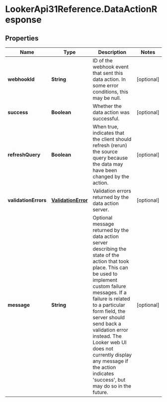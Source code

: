 # LookerApi31Reference.DataActionResponse

## Properties
Name | Type | Description | Notes
------------ | ------------- | ------------- | -------------
**webhookId** | **String** | ID of the webhook event that sent this data action. In some error conditions, this may be null. | [optional] 
**success** | **Boolean** | Whether the data action was successful. | [optional] 
**refreshQuery** | **Boolean** | When true, indicates that the client should refresh (rerun) the source query because the data may have been changed by the action. | [optional] 
**validationErrors** | [**ValidationError**](ValidationError.md) | Validation errors returned by the data action server. | [optional] 
**message** | **String** | Optional message returned by the data action server describing the state of the action that took place. This can be used to implement custom failure messages. If a failure is related to a particular form field, the server should send back a validation error instead. The Looker web UI does not currently display any message if the action indicates &#39;success&#39;, but may do so in the future. | [optional] 


